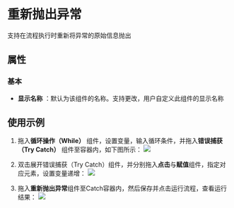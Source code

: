 # 重新抛出异常

支持在流程执行时重新将异常的原始信息抛出

## 属性
### 基本

- **显示名称** ：默认为该组件的名称。支持更改，用户自定义此组件的显示名称

## 使用示例

1. 拖入**循环操作（While）** 组件，设置变量，输入循环条件，并拖入**错误捕获（Try Catch）** 组件至容器内，如下图所示：
![](https://docimages.blob.core.chinacloudapi.cn/images/Activities/Rethrow-1.png)

2. 双击展开错误捕获（Try Catch）组件，并分别拖入**点击**与**赋值**组件，指定对应元素，设置变量递增：
![](https://docimages.blob.core.chinacloudapi.cn/images/Activities/Rethrow-2.png)

3. 拖入**重新抛出异常**组件至Catch容器内，然后保存并点击运行流程，查看运行结果：
![](https://docimages.blob.core.chinacloudapi.cn/images/Activities/Rethrow-3.png)
